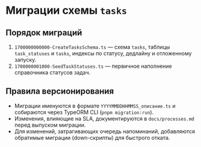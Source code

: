 # Миграции схемы `tasks`

## Порядок миграций

1. `1700000000000-CreateTasksSchema.ts` — схема `tasks`, таблицы `task_statuses` и `tasks`, индексы по статусу, дедлайну и отложенному запуску.
2. `1700000001000-SeedTaskStatuses.ts` — первичное наполнение справочника статусов задач.

## Правила версионирования

* Миграции именуются в формате `YYYYMMDDHHMMSS_описание.ts` и собираются через TypeORM CLI (`pnpm migration:run`).
* Изменения, влияющие на SLA, документируются в `docs/processes.md` перед выпуском миграции.
* Для изменений, затрагивающих очередь напоминаний, добавляются обратимые миграции (down-скрипты) для быстрого отката.
